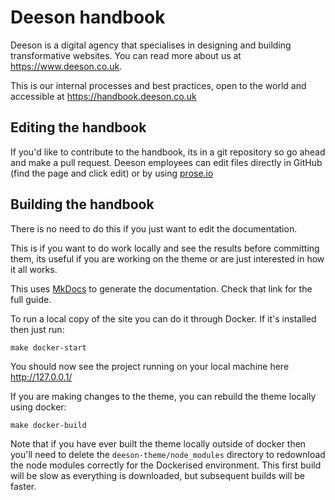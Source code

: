 # Deeson handbook

Deeson is a digital agency that specialises in designing and building transformative websites. You can read more about us at  https://www.deeson.co.uk.

This is our internal processes and best practices, open to the world and accessible at https://handbook.deeson.co.uk

## Editing the handbook

If you'd like to contribute to the handbook, its in a git repository so
go ahead and make a pull request. Deeson employees can edit files
directly in GitHub (find the page and click edit) or by using
[prose.io](https://prose.io)

## Building the handbook

There is no need to do this if you just want to edit the documentation.

This is if you want to do work locally and see the results before
committing them, its useful if you are working on the theme or are
just interested in how it all works.

This uses [MkDocs](https://mkdocs.readthedocs.io) to generate the
documentation. Check that link for the full guide.

To run a local copy of the site you can do it through Docker. If it's installed then just run:

`make docker-start`

You should now see the project running on your local machine here
http://127.0.0.1/

If you are making changes to the theme, you can rebuild the theme locally using docker:

`make docker-build`

Note that if you have ever built the theme locally outside of docker then you'll need to delete the `deeson-theme/node_modules` directory to redownload the node modules correctly for the Dockerised environment. This first build will be slow as everything is downloaded, but subsequent builds will be faster.
